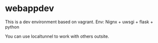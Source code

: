 # webappdev
This is a dev environment based on vagrant.
Env:
  Nignx + uwsgi + flask + python

You can use localtunnel to work with others outsite.